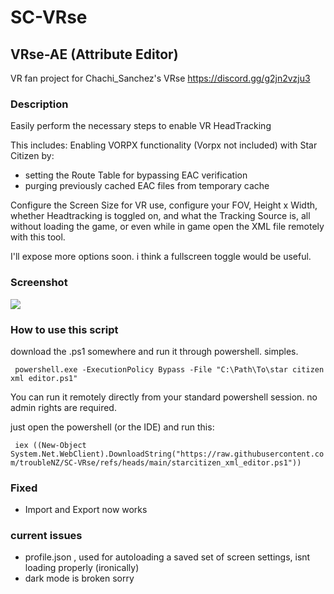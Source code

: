 # SC-VRse
## VRse-AE (Attribute Editor)

VR fan project for
Chachi_Sanchez's VRse
https://discord.gg/g2jn2vzju3

### Description
Easily perform the necessary steps to enable VR HeadTracking 

This includes:
Enabling VORPX functionality (Vorpx not included) with Star Citizen by:
- setting the Route Table for bypassing EAC verification
- purging previously cached EAC files from temporary cache

Configure the Screen Size for VR use, configure your FOV, Height x Width, whether Headtracking is toggled on, and what the Tracking Source is, all without loading the game, or even while in game open the XML file remotely with this tool.

I'll expose more options soon. i think a fullscreen toggle would be useful.


### Screenshot
![](https://cdn.discordapp.com/attachments/1037213809800122470/1354246552339615816/Screenshot_2.png?ex=67e497e2&is=67e34662&hm=21738fd50692c3050fa7f636262c77fe206853b1e119ea27f37eb8a88254c3fc&)


### How to use this script

download the .ps1 somewhere and run it through powershell. simples.

` powershell.exe -ExecutionPolicy Bypass -File "C:\Path\To\star citizen xml editor.ps1"`

You can run it remotely directly from your standard powershell session. no admin rights are required.

just open the powershell (or the IDE) and run this:

` iex ((New-Object System.Net.WebClient).DownloadString("https://raw.githubusercontent.com/troubleNZ/SC-VRse/refs/heads/main/starcitizen_xml_editor.ps1"))`

### Fixed
- Import and Export now works

### current issues

- profile.json , used for autoloading a saved set of screen settings, isnt loading properly (ironically)
- dark mode is broken sorry
